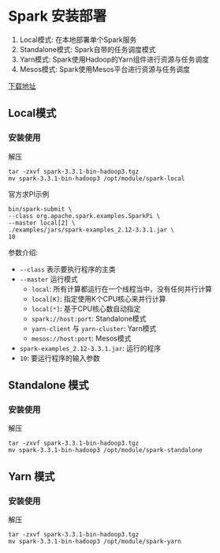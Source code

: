 # Spark 安装部署

1. Local模式: 在本地部署单个Spark服务
2. Standalone模式: Spark自带的任务调度模式
3. Yarn模式: Spark使用Hadoop的Yarn组件进行资源与任务调度
4. Mesos模式: Spark使用Mesos平台进行资源与任务调度

[下载地址](https://spark.apache.org/downloads.html)

## Local模式

### 安装使用
解压  
```shell
tar -zxvf spark-3.3.1-bin-hadoop3.tgz
mv spark-3.3.1-bin-hadoop3 /opt/module/spark-local
```
官方求PI示例  
```shell
bin/spark-submit \
--class org.apache.spark.examples.SparkPi \
--master local[2] \
./examples/jars/spark-examples_2.12-3.3.1.jar \
10
```
参数介绍:  
- `--class` 表示要执行程序的主类
- `--master` 运行模式
  - `local`: 所有计算都运行在一个线程当中，没有任何并行计算
  - `local[K]`: 指定使用K个CPU核心来并行计算
  - `local[*]`: 基于CPU核心数自动指定
  - `spark://host:port`: Standalone模式
  - `yarn-client` 与 `yarn-cluster`: Yarn模式
  - `mesos://host:port`: Mesos模式
- `spark-examples_2.12-3.3.1.jar`: 运行的程序
- `10`: 要运行程序的输入参数

## Standalone 模式

### 安装使用
解压  
```shell
tar -zxvf spark-3.3.1-bin-hadoop3.tgz
mv spark-3.3.1-bin-hadoop3 /opt/module/spark-standalone
```

## Yarn 模式

### 安装使用
解压
```shell
tar -zxvf spark-3.3.1-bin-hadoop3.tgz
mv spark-3.3.1-bin-hadoop3 /opt/module/spark-yarn
```
